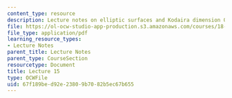 ```yaml
---
content_type: resource
description: Lecture notes on elliptic surfaces and Kodaira dimension 0.
file: https://ol-ocw-studio-app-production.s3.amazonaws.com/courses/18-727-topics-in-algebraic-geometry-algebraic-surfaces-spring-2008/67f189bed92e23809b7082b5ec67b655_lect15.pdf
file_type: application/pdf
learning_resource_types:
- Lecture Notes
parent_title: Lecture Notes
parent_type: CourseSection
resourcetype: Document
title: Lecture 15
type: OCWFile
uid: 67f189be-d92e-2380-9b70-82b5ec67b655
---
```

